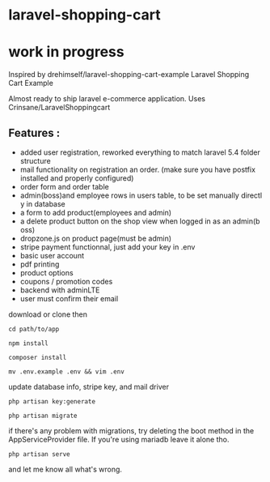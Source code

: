 # laravel-shopping-cart
# work in progress
Inspired by drehimself/laravel-shopping-cart-example
Laravel Shopping Cart Example

Almost ready to ship laravel e-commerce application. Uses Crinsane/LaravelShoppingcart  

Features :
---
* added user registration, reworked everything to match laravel 5.4 folder structure
* mail functionality on registration an order. (make sure you have postfix installed and properly configured)
* order form and order table
* admin(boss)and employee rows in users table, to be set manually directly in database
* a form to add product(employees and admin)
* a delete product button on the shop view when logged in as an admin(boss)
* dropzone.js on product page(must be admin)
* stripe payment functionnal, just add your key in .env
* basic user account
* pdf printing
* product options
* coupons / promotion codes
* backend with adminLTE
* user must confirm their email

download or clone then
```
cd path/to/app
```
```
npm install
```
```
composer install
```
```
mv .env.example .env && vim .env
```
update database info, stripe key, and mail driver
```
php artisan key:generate
```
```
php artisan migrate
```
if there's any problem with migrations, try deleting the boot method in the AppServiceProvider file.
If you're using mariadb leave it alone tho.
```
php artisan serve
```
and let me know all what's wrong.
